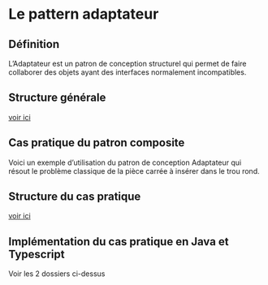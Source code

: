# Le pattern adaptateur

## Définition

L’Adaptateur est un patron de conception structurel qui permet de faire collaborer des objets ayant des interfaces normalement incompatibles.

## Structure générale

[voir ici](https://refactoring.guru/fr/design-patterns/adapter)

## Cas pratique du patron composite

Voici un exemple d’utilisation du patron de conception Adaptateur qui résout le problème classique de la pièce carrée à insérer dans le trou rond.

## Structure du cas pratique

[voir ici](https://refactoring.guru/fr/design-patterns/adapter)

## Implémentation du cas pratique en Java et Typescript

Voir les 2 dossiers ci-dessus
